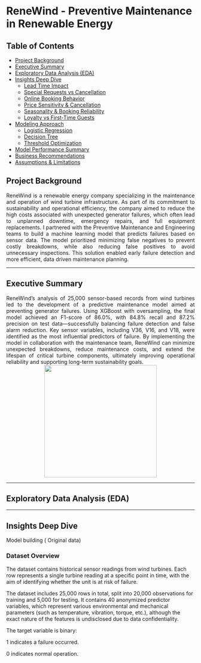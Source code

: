 #  ReneWind - Preventive Maintenance in Renewable Energy

## Table of Contents

- [Project Background](#project-background)
- [Executive Summary](#executive-summary)
- [Exploratory Data Analysis (EDA)](#exploratory-data-analysis-eda)
- [Insights Deep Dive](#insights-deep-dive)
  - [Lead Time Impact](#lead-time-impact)
  - [Special Requests vs Cancellation](#special-requests-vs-cancellation)
  - [Online Booking Behavior](#online-booking-behavior)
  - [Price Sensitivity & Cancellation](#price-sensitivity--cancellation)
  - [Seasonality & Booking Reliability](#seasonality--booking-reliability)
  - [Loyalty vs First-Time Guests](#loyalty-vs-first-time-guests)
- [Modeling Approach](#modeling-approach)
  - [Logistic Regression](#logistic-regression)
  - [Decision Tree](#decision-tree)
  - [Threshold Optimization](#threshold-optimization)
- [Model Performance Summary](#model-performance-summary)
- [Business Recommendations](#business-recommendations)
- [Assumptions & Limitations](#assumptions--limitations)

## Project Background 

<div align="justify">
ReneWind is a renewable energy company specializing in the maintenance and operation of wind turbine infrastructure. As part of its commitment to sustainability and operational efficiency, the company aimed to reduce the high costs associated with unexpected generator failures, which often lead to unplanned downtime, emergency repairs, and full equipment replacements. I partnered with the Preventive Maintenance and Engineering teams to build a machine learning model that predicts failures based on sensor data. The model prioritized minimizing false negatives to prevent costly breakdowns, while also reducing false positives to avoid unnecessary inspections. This solution enabled early failure detection and more efficient, data driven maintenance planning.
</div>

---

## Executive Summary

<div align="justify">
ReneWind’s analysis of 25,000 sensor-based records from wind turbines led to the development of a predictive maintenance model aimed at preventing generator failures. Using XGBoost with oversampling, the final model achieved an F1-score of 86.0%, with 84.8% recall and 87.2% precision on test data—successfully balancing failure detection and false alarm reduction. Key sensor variables, including V36, V16, and V18, were identified as the most influential predictors of failure. By implementing the model in collaboration with the maintenance team, ReneWind can minimize unexpected breakdowns, reduce maintenance costs, and extend the lifespan of critical turbine components, ultimately improving operational reliability and supporting long-term sustainability goals.
</div>

<div align="center">
  <img src="https://github.com/user-attachments/assets/589f940a-786d-47b5-9c87-0aeb4d4b80c1" width="300"/>
</div>

---

## Exploratory Data Analysis (EDA)




---

## Insights Deep Dive

Model building ( Original data) 

 ### Dataset Overview 

The dataset contains historical sensor readings from wind turbines. Each row represents a single turbine reading at a specific point in time, with the aim of identifying whether the unit is at risk of failure.

The dataset includes 25,000 rows in total, split into 20,000 observations for training and 5,000 for testing. It contains 40 anonymized predictor variables, which represent various environmental and mechanical parameters (such as temperature, vibration, torque, etc.), although the exact nature of the features is undisclosed due to data confidentiality.

The target variable is binary:

1 indicates a failure occurred.

0 indicates normal operation.

 
